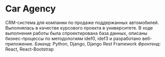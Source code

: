 # Car Agency
CRM-система для компании по продаже поддержанных автомобилей.
Выполнялась в качестве курсового проекта в университете. В ходе выполнения работы была спроектирована база данных, описаны бизнес-процессы по методологиям idef0, idef3 и разработано веб-приложение.
*Бэкенд*: Python, Django, Django Rest Framework
*Фронтенд*: React, React-Bootstrap
